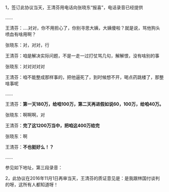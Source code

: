 1，签订此协议当天，王清芬用电话向张晓东“报喜”，电话录音已经提供



......

王清芬：....对对，你不用担心了，你别寻思大姨，大姨傻啦？就是说，骂他狗头喷血有啥用啊？

张晓东：对，对对，行

王清芬：咱是解决实际问题，不是一走一过打仗骂几句，解解恨，没有啥别的事

张晓东：对对对对对

王清芬：咱不能整成那样事的，把他逼死了，到时候想不开，喝点药跳楼了，那整啥事呢

......

王清芬：**第一天180万，给咱100万，第二天再进假如说60，100万，给咱40万。**

张晓东：啊啊啊，对

王清芬：**完了这1200万当中，把咱这400万给完**

张晓东：啊

王清芬：**不也挺好么！？**

......

参见如下地址，第三段录音：

2，此协议在2016年11月1日再审当天，王清芬的质证意见是：是我跟林国付谈判的呀，这所有人都知道呀！

